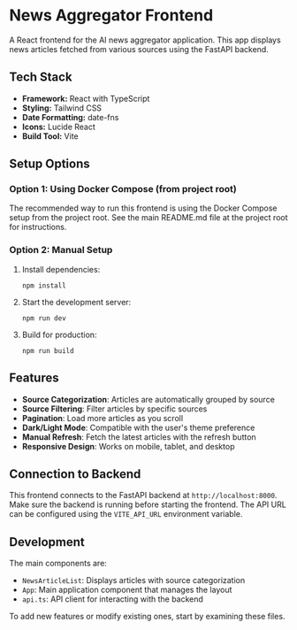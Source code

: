 # News Aggregator Frontend

A React frontend for the AI news aggregator application. This app displays news articles fetched from various sources using the FastAPI backend.

## Tech Stack

- **Framework:** React with TypeScript
- **Styling:** Tailwind CSS
- **Date Formatting:** date-fns
- **Icons:** Lucide React
- **Build Tool:** Vite

## Setup Options

### Option 1: Using Docker Compose (from project root)

The recommended way to run this frontend is using the Docker Compose setup from the project root.
See the main README.md file at the project root for instructions.

### Option 2: Manual Setup

1. Install dependencies:

   ```
   npm install
   ```

2. Start the development server:

   ```
   npm run dev
   ```

3. Build for production:
   ```
   npm run build
   ```

## Features

- **Source Categorization**: Articles are automatically grouped by source
- **Source Filtering**: Filter articles by specific sources
- **Pagination**: Load more articles as you scroll
- **Dark/Light Mode**: Compatible with the user's theme preference
- **Manual Refresh**: Fetch the latest articles with the refresh button
- **Responsive Design**: Works on mobile, tablet, and desktop

## Connection to Backend

This frontend connects to the FastAPI backend at `http://localhost:8000`. Make sure the backend is running before starting the frontend. The API URL can be configured using the `VITE_API_URL` environment variable.

## Development

The main components are:

- `NewsArticleList`: Displays articles with source categorization
- `App`: Main application component that manages the layout
- `api.ts`: API client for interacting with the backend

To add new features or modify existing ones, start by examining these files.
